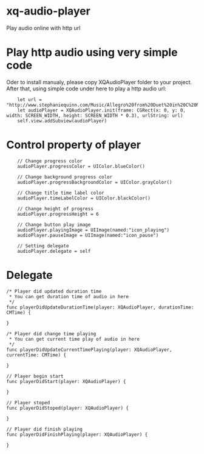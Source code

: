 # xq-audio-player
Play audio online with http url
# Play http audio using very simple code
Oder to install manualy, please copy XQAudioPlayer folder to your project. After that, using simple code under here to play a http audio url:
        
        let url = "http://www.stephaniequinn.com/Music/Allegro%20from%20Duet%20in%20C%20Major.mp3"
        let audioPlayer = XQAudioPlayer.init(frame: CGRect(x: 0, y: 0, width: SCREEN_WIDTH, height: SCREEN_WIDTH * 0.3), urlString: url)
        self.view.addSubview(audioPlayer)
# Control property of player
        // Change progress color
        audioPlayer.progressColor = UIColor.blueColor()
        
        // Change background progress color
        audioPlayer.progressBackgroundColor = UIColor.grayColor()
        
        // Change title time label color
        audioPlayer.timeLabelColor = UIColor.blackColor()
        
        // Change height of progress
        audioPlayer.progressHeight = 6
        
        // Change button play image
        audioPlayer.playingImage = UIImage(named:"icon_playing")
        audioPlayer.pauseImage = UIImage(named:"icon_pause")
        
        // Setting delegate
        audioPlayer.delegate = self
# Delegate

    /* Player did updated duration time
     * You can get duration time of audio in here
     */
    func playerDidUpdateDurationTime(player: XQAudioPlayer, durationTime: CMTime) {
        
    }
    
    /* Player did change time playing
     * You can get current time play of audio in here
     */
    func playerDidUpdateCurrentTimePlaying(player: XQAudioPlayer, currentTime: CMTime) {
        
    }
    
    // Player begin start
    func playerDidStart(player: XQAudioPlayer) {
        
    }
    
    // Player stoped
    func playerDidStoped(player: XQAudioPlayer) {
        
    }
    
    // Player did finish playing
    func playerDidFinishPlaying(player: XQAudioPlayer) {
        
    }

        
